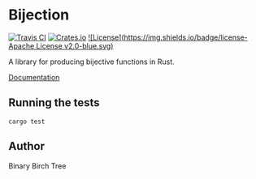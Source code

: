 # Bijection

[![Travis CI](https://img.shields.io/travis/binarybirchtree/rust-bijection.svg)](https://travis-ci.org/binarybirchtree/rust-bijection)
[![Crates.io](https://img.shields.io/crates/v/bijection.svg)](https://crates.io/crates/bijection)
[![License](https://img.shields.io/badge/license-Apache License v2.0-blue.svg)](https://www.apache.org/licenses/LICENSE-2.0)

A library for producing bijective functions in Rust.

[Documentation](https://binarybirchtree.github.io/rust-bijection/bijection/struct.Bijection.html)

## Running the tests

```Shell
cargo test
```

## Author

Binary Birch Tree

